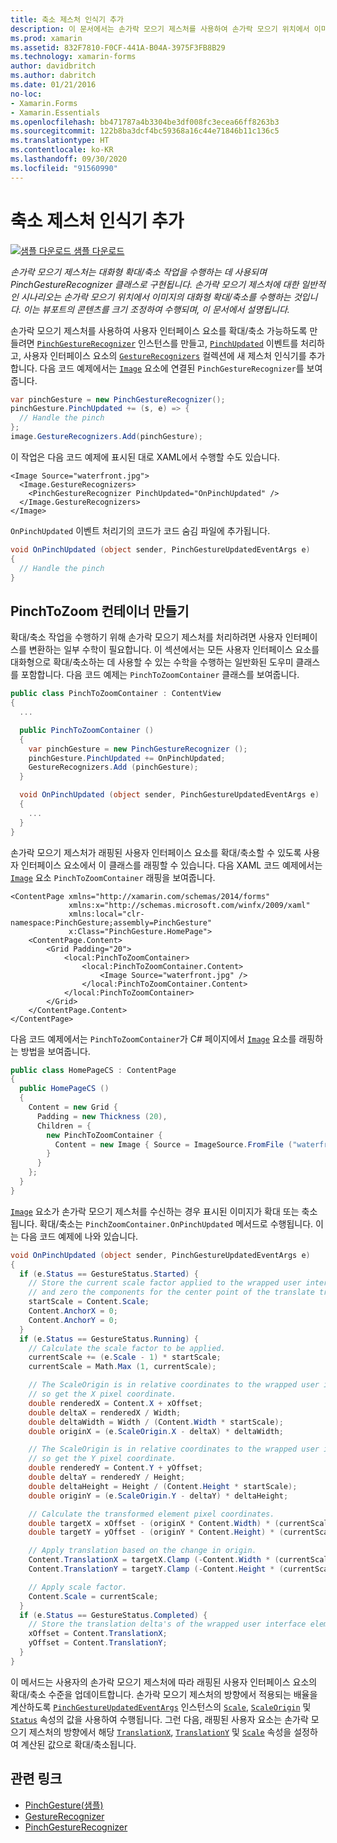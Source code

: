 ```yaml
---
title: 축소 제스처 인식기 추가
description: 이 문서에서는 손가락 모으기 제스처를 사용하여 손가락 모으기 위치에서 이미지의 대화형 확대/축소를 수행하는 방법을 설명합니다.
ms.prod: xamarin
ms.assetid: 832F7810-F0CF-441A-B04A-3975F3FB8B29
ms.technology: xamarin-forms
author: davidbritch
ms.author: dabritch
ms.date: 01/21/2016
no-loc:
- Xamarin.Forms
- Xamarin.Essentials
ms.openlocfilehash: bb471787a4b3304be3df008fc3ecea66ff8263b3
ms.sourcegitcommit: 122b8ba3dcf4bc59368a16c44e71846b11c136c5
ms.translationtype: HT
ms.contentlocale: ko-KR
ms.lasthandoff: 09/30/2020
ms.locfileid: "91560990"
---
```

# <a name="add-a-pinch-gesture-recognizer"></a>축소 제스처 인식기 추가

[![샘플 다운로드](~/media/shared/download.png) 샘플 다운로드](https://docs.microsoft.com/samples/xamarin/xamarin-forms-samples/workingwithgestures-pinchgesture)

_손가락 모으기 제스처는 대화형 확대/축소 작업을 수행하는 데 사용되며 PinchGestureRecognizer 클래스로 구현됩니다. 손가락 모으기 제스처에 대한 일반적인 시나리오는 손가락 모으기 위치에서 이미지의 대화형 확대/축소를 수행하는 것입니다. 이는 뷰포트의 콘텐츠를 크기 조정하여 수행되며, 이 문서에서 설명됩니다._

손가락 모으기 제스처를 사용하여 사용자 인터페이스 요소를 확대/축소 가능하도록 만들려면 [`PinchGestureRecognizer`](xref:Xamarin.Forms.PinchGestureRecognizer) 인스턴스를 만들고, [`PinchUpdated`](xref:Xamarin.Forms.PinchGestureRecognizer.PinchUpdated) 이벤트를 처리하고, 사용자 인터페이스 요소의 [`GestureRecognizers`](xref:Xamarin.Forms.View.GestureRecognizers) 컬렉션에 새 제스처 인식기를 추가합니다. 다음 코드 예제에서는 [`Image`](xref:Xamarin.Forms.Image) 요소에 연결된 `PinchGestureRecognizer`를 보여줍니다.

```csharp
var pinchGesture = new PinchGestureRecognizer();
pinchGesture.PinchUpdated += (s, e) => {
  // Handle the pinch
};
image.GestureRecognizers.Add(pinchGesture);
```

이 작업은 다음 코드 예제에 표시된 대로 XAML에서 수행할 수도 있습니다.

```xaml
<Image Source="waterfront.jpg">
  <Image.GestureRecognizers>
    <PinchGestureRecognizer PinchUpdated="OnPinchUpdated" />
  </Image.GestureRecognizers>
</Image>
```

`OnPinchUpdated` 이벤트 처리기의 코드가 코드 숨김 파일에 추가됩니다.

```csharp
void OnPinchUpdated (object sender, PinchGestureUpdatedEventArgs e)
{
  // Handle the pinch
}
```

## <a name="creating-a-pinchtozoom-container"></a>PinchToZoom 컨테이너 만들기

확대/축소 작업을 수행하기 위해 손가락 모으기 제스처를 처리하려면 사용자 인터페이스를 변환하는 일부 수학이 필요합니다. 이 섹션에서는 모든 사용자 인터페이스 요소를 대화형으로 확대/축소하는 데 사용할 수 있는 수학을 수행하는 일반화된 도우미 클래스를 포함합니다. 다음 코드 예제는 `PinchToZoomContainer` 클래스를 보여줍니다.

```csharp
public class PinchToZoomContainer : ContentView
{
  ...

  public PinchToZoomContainer ()
  {
    var pinchGesture = new PinchGestureRecognizer ();
    pinchGesture.PinchUpdated += OnPinchUpdated;
    GestureRecognizers.Add (pinchGesture);
  }

  void OnPinchUpdated (object sender, PinchGestureUpdatedEventArgs e)
  {
    ...
  }
}
```

손가락 모으기 제스처가 래핑된 사용자 인터페이스 요소를 확대/축소할 수 있도록 사용자 인터페이스 요소에서 이 클래스를 래핑할 수 있습니다. 다음 XAML 코드 예제에서는 [`Image`](xref:Xamarin.Forms.Image) 요소 `PinchToZoomContainer` 래핑을 보여줍니다.

```xaml
<ContentPage xmlns="http://xamarin.com/schemas/2014/forms"
             xmlns:x="http://schemas.microsoft.com/winfx/2009/xaml"
             xmlns:local="clr-namespace:PinchGesture;assembly=PinchGesture"
             x:Class="PinchGesture.HomePage">
    <ContentPage.Content>
        <Grid Padding="20">
            <local:PinchToZoomContainer>
                <local:PinchToZoomContainer.Content>
                    <Image Source="waterfront.jpg" />
                </local:PinchToZoomContainer.Content>
            </local:PinchToZoomContainer>
        </Grid>
    </ContentPage.Content>
</ContentPage>
```

다음 코드 예제에서는 `PinchToZoomContainer`가 C# 페이지에서 [`Image`](xref:Xamarin.Forms.Image) 요소를 래핑하는 방법을 보여줍니다.

```csharp
public class HomePageCS : ContentPage
{
  public HomePageCS ()
  {
    Content = new Grid {
      Padding = new Thickness (20),
      Children = {
        new PinchToZoomContainer {
          Content = new Image { Source = ImageSource.FromFile ("waterfront.jpg") }
        }
      }
    };
  }
}
```

[`Image`](xref:Xamarin.Forms.Image) 요소가 손가락 모으기 제스처를 수신하는 경우 표시된 이미지가 확대 또는 축소됩니다. 확대/축소는 `PinchZoomContainer.OnPinchUpdated` 메서드로 수행됩니다. 이는 다음 코드 예제에 나와 있습니다.

```csharp
void OnPinchUpdated (object sender, PinchGestureUpdatedEventArgs e)
{
  if (e.Status == GestureStatus.Started) {
    // Store the current scale factor applied to the wrapped user interface element,
    // and zero the components for the center point of the translate transform.
    startScale = Content.Scale;
    Content.AnchorX = 0;
    Content.AnchorY = 0;
  }
  if (e.Status == GestureStatus.Running) {
    // Calculate the scale factor to be applied.
    currentScale += (e.Scale - 1) * startScale;
    currentScale = Math.Max (1, currentScale);

    // The ScaleOrigin is in relative coordinates to the wrapped user interface element,
    // so get the X pixel coordinate.
    double renderedX = Content.X + xOffset;
    double deltaX = renderedX / Width;
    double deltaWidth = Width / (Content.Width * startScale);
    double originX = (e.ScaleOrigin.X - deltaX) * deltaWidth;

    // The ScaleOrigin is in relative coordinates to the wrapped user interface element,
    // so get the Y pixel coordinate.
    double renderedY = Content.Y + yOffset;
    double deltaY = renderedY / Height;
    double deltaHeight = Height / (Content.Height * startScale);
    double originY = (e.ScaleOrigin.Y - deltaY) * deltaHeight;

    // Calculate the transformed element pixel coordinates.
    double targetX = xOffset - (originX * Content.Width) * (currentScale - startScale);
    double targetY = yOffset - (originY * Content.Height) * (currentScale - startScale);

    // Apply translation based on the change in origin.
    Content.TranslationX = targetX.Clamp (-Content.Width * (currentScale - 1), 0);
    Content.TranslationY = targetY.Clamp (-Content.Height * (currentScale - 1), 0);

    // Apply scale factor.
    Content.Scale = currentScale;
  }
  if (e.Status == GestureStatus.Completed) {
    // Store the translation delta's of the wrapped user interface element.
    xOffset = Content.TranslationX;
    yOffset = Content.TranslationY;
  }
}
```

이 메서드는 사용자의 손가락 모으기 제스처에 따라 래핑된 사용자 인터페이스 요소의 확대/축소 수준을 업데이트합니다. 손가락 모으기 제스처의 방향에서 적용되는 배율을 계산하도록 [`PinchGestureUpdatedEventArgs`](xref:Xamarin.Forms.PinchGestureUpdatedEventArgs) 인스턴스의 [`Scale`](xref:Xamarin.Forms.PinchGestureUpdatedEventArgs.Scale), [`ScaleOrigin`](xref:Xamarin.Forms.PinchGestureUpdatedEventArgs.ScaleOrigin) 및 [`Status`](xref:Xamarin.Forms.PinchGestureUpdatedEventArgs.Status) 속성의 값을 사용하여 수행됩니다. 그런 다음, 래핑된 사용자 요소는 손가락 모으기 제스처의 방향에서 해당 [`TranslationX`](xref:Xamarin.Forms.VisualElement.TranslationX), [`TranslationY`](xref:Xamarin.Forms.VisualElement.TranslationY) 및 [`Scale`](xref:Xamarin.Forms.VisualElement.Scale) 속성을 설정하여 계산된 값으로 확대/축소됩니다.

## <a name="related-links"></a>관련 링크

- [PinchGesture(샘플)](/samples/xamarin/xamarin-forms-samples/workingwithgestures-pinchgesture)
- [GestureRecognizer](xref:Xamarin.Forms.GestureRecognizer)
- [PinchGestureRecognizer](xref:Xamarin.Forms.PinchGestureRecognizer)